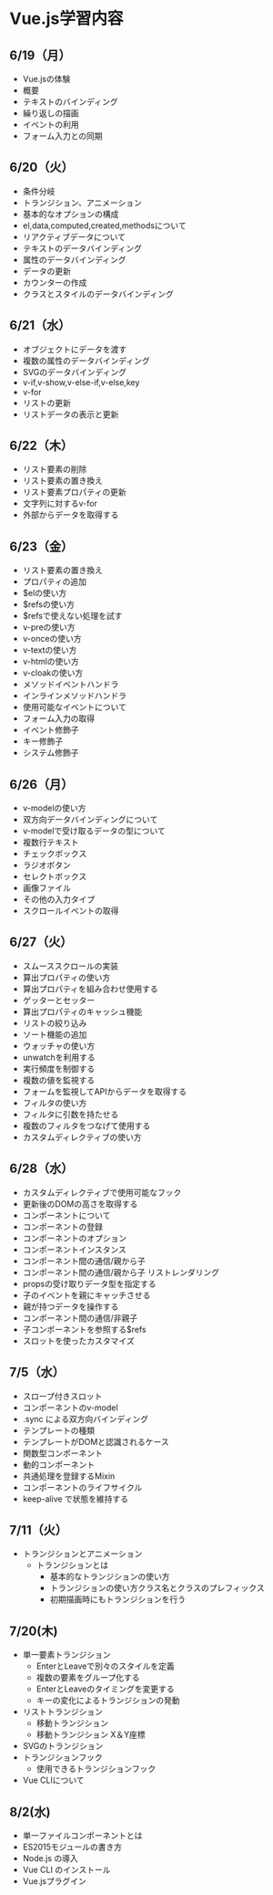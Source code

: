 # Vue.js学習内容
## 6/19（月）
- Vue.jsの体験
- 概要
- テキストのバインディング
- 繰り返しの描画
- イベントの利用
- フォーム入力との同期

## 6/20（火）
- 条件分岐
- トランジション、アニメーション
- 基本的なオプションの構成
- el,data,computed,created,methodsについて
- リアクティブデータについて
- テキストのデータバインディング
- 属性のデータバインディング
- データの更新
- カウンターの作成
- クラスとスタイルのデータバインディング

## 6/21（水）
- オブジェクトにデータを渡す
- 複数の属性のデータバインディング
- SVGのデータバインディング
- v-if,v-show,v-else-if,v-else,key
- v-for
- リストの更新
- リストデータの表示と更新

## 6/22（木）
- リスト要素の削除
- リスト要素の置き換え
- リスト要素プロパティの更新
- 文字列に対するv-for
- 外部からデータを取得する

## 6/23（金）
- リスト要素の置き換え
- プロパティの追加
- $elの使い方
- $refsの使い方
- $refsで使えない処理を試す
- v-preの使い方
- v-onceの使い方
- v-textの使い方
- v-htmlの使い方
- v-cloakの使い方
- メソッドイベントハンドラ
- インラインメソッドハンドラ
- 使用可能なイベントについて
- フォーム入力の取得
- イベント修飾子
- キー修飾子
- システム修飾子

## 6/26（月）
- v-modelの使い方
- 双方向データバインディングについて
- v-modelで受け取るデータの型について
- 複数行テキスト
- チェックボックス
- ラジオボタン
- セレクトボックス
- 画像ファイル
- その他の入力タイプ
- スクロールイベントの取得

## 6/27（火）
- スムーススクロールの実装
- 算出プロパティの使い方
- 算出プロパティを組み合わせ使用する
- ゲッターとセッター
- 算出プロパティのキャッシュ機能
- リストの絞り込み
- ソート機能の追加
- ウォッチャの使い方
- unwatchを利用する
- 実行頻度を制御する
- 複数の値を監視する
- フォームを監視してAPIからデータを取得する
- フィルタの使い方
- フィルタに引数を持たせる
- 複数のフィルタをつなげて使用する
- カスタムディレクティブの使い方

## 6/28（水）
- カスタムディレクティブで使用可能なフック
- 更新後のDOMの高さを取得する
- コンポーネントについて
- コンポーネントの登録
- コンポーネントのオプション
- コンポーネントインスタンス
- コンポーネント間の通信/親から子
- コンポーネント間の通信/親から子 リストレンダリング
- propsの受け取りデータ型を指定する
- 子のイベントを親にキャッチさせる
- 親が持つデータを操作する
- コンポーネント間の通信/非親子
- 子コンポーネントを参照する$refs
- スロットを使ったカスタマイズ

## 7/5（水）
- スロープ付きスロット
- コンポーネントのv-model
- .sync による双方向バインディング
- テンプレートの種類
- テンプレートがDOMと認識されるケース
- 関数型コンポーネント
- 動的コンポーネント
- 共通処理を登録するMixin
- コンポーネントのライフサイクル
- keep-alive で状態を維持する

## 7/11（火）
- トランジションとアニメーション
   - トランジションとは
     - 基本的なトランジションの使い方
     - トランジションの使い方クラス名とクラスのプレフィックス
     - 初期描画時にもトランジションを行う

## 7/20(木)
- 単一要素トランジション
     - EnterとLeaveで別々のスタイルを定義
     - 複数の要素をグループ化する
     - EnterとLeaveのタイミングを変更する
     - キーの変化によるトランジションの発動
- リストトランジション
  - 移動トランジション
  - 移動トランジション X＆Y座標
- SVGのトランジション
- トランジションフック
  - 使用できるトランジションフック
- Vue CLIについて

## 8/2(水)
- 単一ファイルコンポーネントとは
- ES2015モジュールの書き方
- Node.js の導入
- Vue CLI のインストール
- Vue.jsプラグイン